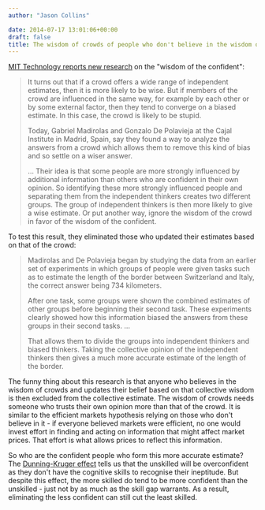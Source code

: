 ```yaml
---
author: "Jason Collins"

date: 2014-07-17 13:01:06+00:00
draft: false
title: The wisdom of crowds of people who don't believe in the wisdom of crowds
---
```


[MIT Technology reports new research](http://www.technologyreview.com/view/528941/forget-the-wisdom-of-crowds-neurobiologists-reveal-the-wisdom-of-the-confident) on the "wisdom of the confident":


<blockquote>It turns out that if a crowd offers a wide range of independent estimates, then it is more likely to be wise. But if members of the crowd are influenced in the same way, for example by each other or by some external factor, then they tend to converge on a biased estimate. In this case, the crowd is likely to be stupid.

Today, Gabriel Madirolas and Gonzalo De Polavieja at the Cajal Institute in Madrid, Spain, say they found a way to analyze the answers from a crowd which allows them to remove this kind of bias and so settle on a wiser answer.

... Their idea is that some people are more strongly influenced by additional information than others who are confident in their own opinion. So identifying these more strongly influenced people and separating them from the independent thinkers creates two different groups. The group of independent thinkers is then more likely to give a wise estimate. Or put another way, ignore the wisdom of the crowd in favor of the wisdom of the confident.</blockquote>


To test this result, they eliminated those who updated their estimates based on that of the crowd:


<blockquote>Madirolas and De Polavieja began by studying the data from an earlier set of experiments in which groups of people were given tasks such as to estimate the length of the border between Switzerland and Italy, the correct answer being 734 kilometers.

After one task, some groups were shown the combined estimates of other groups before beginning their second task. These experiments clearly showed how this information biased the answers from these groups in their second tasks. ...

That allows them to divide the groups into independent thinkers and biased thinkers. Taking the collective opinion of the independent thinkers then gives a much more accurate estimate of the length of the border.</blockquote>


The funny thing about this research is that anyone who believes in the wisdom of crowds and updates their belief based on that collective wisdom is then excluded from the collective estimate. The wisdom of crowds needs someone who trusts their own opinion more than that of the crowd. It is similar to the efficient markets hypothesis relying on those who don't believe in it - if everyone believed markets were efficient, no one would invest effort in finding and acting on information that might affect market prices. That effort is what allows prices to reflect this information.

So who are the confident people who form this more accurate estimate? The [Dunning-Kruger effect](http://en.wikipedia.org/wiki/Dunning%E2%80%93Kruger_effect) tells us that the unskilled will be overconfident as they don't have the cognitive skills to recognise their ineptitude. But despite this effect, the more skilled do tend to be more confident than the unskilled - just not by as much as the skill gap warrants. As a result, eliminating the less confident can still cut the least skilled.
